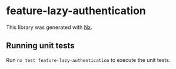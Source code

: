 # feature-lazy-authentication

This library was generated with [Nx](https://nx.dev).

## Running unit tests

Run `nx test feature-lazy-authentication` to execute the unit tests.
